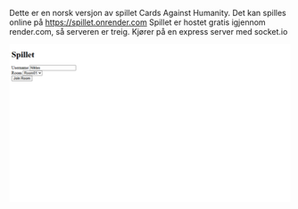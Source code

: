 Dette er en norsk versjon av spillet Cards Against Humanity. 
Det kan spilles online på https://spillet.onrender.com
Spillet er hostet gratis igjennom render.com, så serveren er treig.
Kjører på en express server med socket.io

![Slik ser det ut i lobbyen](images/preview1.png)

